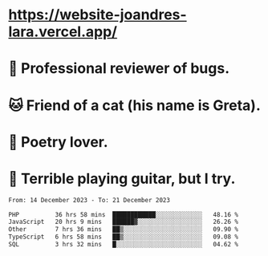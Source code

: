 # https://website-joandres-lara.vercel.app/
# 🐛 Professional reviewer of bugs.
# 🐱 Friend of a cat (his name is Greta).
# 📜 Poetry lover.
# 🎸 Terrible playing guitar, but I try.

<!--START_SECTION:waka-->

```txt
From: 14 December 2023 - To: 21 December 2023

PHP          36 hrs 58 mins  ████████████░░░░░░░░░░░░░   48.16 %
JavaScript   20 hrs 9 mins   ██████▓░░░░░░░░░░░░░░░░░░   26.26 %
Other        7 hrs 36 mins   ██▒░░░░░░░░░░░░░░░░░░░░░░   09.90 %
TypeScript   6 hrs 58 mins   ██▒░░░░░░░░░░░░░░░░░░░░░░   09.08 %
SQL          3 hrs 32 mins   █░░░░░░░░░░░░░░░░░░░░░░░░   04.62 %
```

<!--END_SECTION:waka-->
